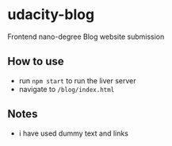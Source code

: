 # udacity-blog
Frontend nano-degree Blog website submission

## How to use
- run `npm start` to run the liver server
- navigate to `/blog/index.html`

## Notes
- i have used dummy text and links
